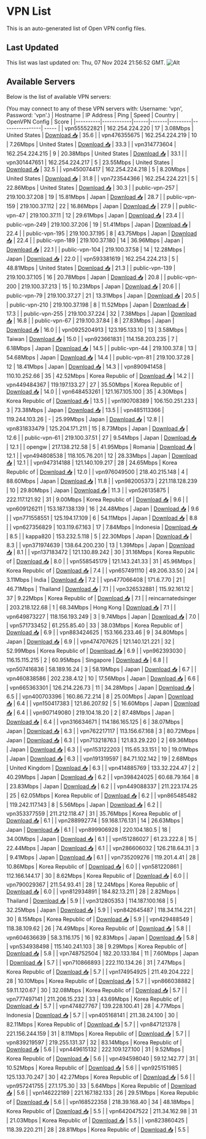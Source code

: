 # VPN List

This is an auto-generated list of Open VPN config files.

## Last Updated

This list was last updated on: Thu, 07 Nov 2024 21:56:52 GMT.
![Alt](https://repobeats.axiom.co/api/embed/186b98318ef1479477931607c1ad7d823f12451f.svg "Repobeats analytics image")

## Available Servers

Below is the list of available VPN servers:

(You may connect to any of these VPN servers with: Username: 'vpn', Password: 'vpn'.)
| Hostname | IP Address | Ping | Speed | Country | OpenVPN Config | Score |
|----------|------------|------|-------|---------|----------------| ----- |
| vpn555522821 | 162.254.224.220 | 17 | 3.08Mbps | United States | [Download 📥](./configs/server_0_US.ovpn) | 35.6 |
| vpn476355675 | 162.254.224.219 | 10 | 7.26Mbps | United States | [Download 📥](./configs/server_1_US.ovpn) | 33.3 |
| vpn314773604 | 162.254.224.215 | 9 | 20.38Mbps | United States | [Download 📥](./configs/server_2_US.ovpn) | 33.1 |
| vpn301447651 | 162.254.224.217 | 5 | 23.55Mbps | United States | [Download 📥](./configs/server_3_US.ovpn) | 32.5 |
| vpn450074417 | 162.254.224.218 | 5 | 8.20Mbps | United States | [Download 📥](./configs/server_4_US.ovpn) | 31.8 |
| vpn723544366 | 162.254.224.221 | 5 | 22.86Mbps | United States | [Download 📥](./configs/server_5_US.ovpn) | 30.3 |
| public-vpn-257 | 219.100.37.208 | 19 | 15.81Mbps | Japan | [Download 📥](./configs/server_6_JP.ovpn) | 28.7 |
| public-vpn-159 | 219.100.37.112 | 22 | 16.86Mbps | Japan | [Download 📥](./configs/server_7_JP.ovpn) | 27.9 |
| public-vpn-47 | 219.100.37.11 | 12 | 29.61Mbps | Japan | [Download 📥](./configs/server_8_JP.ovpn) | 23.4 |
| public-vpn-249 | 219.100.37.206 | 19 | 51.41Mbps | Japan | [Download 📥](./configs/server_9_JP.ovpn) | 22.4 |
| public-vpn-195 | 219.100.37.195 | 8 | 43.75Mbps | Japan | [Download 📥](./configs/server_10_JP.ovpn) | 22.4 |
| public-vpn-189 | 219.100.37.180 | 14 | 36.96Mbps | Japan | [Download 📥](./configs/server_11_JP.ovpn) | 22.1 |
| public-vpn-104 | 219.100.37.58 | 14 | 12.28Mbps | Japan | [Download 📥](./configs/server_12_JP.ovpn) | 22.0 |
| vpn593381619 | 162.254.224.213 | 5 | 48.81Mbps | United States | [Download 📥](./configs/server_13_US.ovpn) | 21.3 |
| public-vpn-139 | 219.100.37.105 | 16 | 20.78Mbps | Japan | [Download 📥](./configs/server_14_JP.ovpn) | 20.8 |
| public-vpn-200 | 219.100.37.213 | 15 | 10.23Mbps | Japan | [Download 📥](./configs/server_15_JP.ovpn) | 20.6 |
| public-vpn-79 | 219.100.37.27 | 21 | 13.31Mbps | Japan | [Download 📥](./configs/server_16_JP.ovpn) | 20.5 |
| public-vpn-210 | 219.100.37.198 | 8 | 11.52Mbps | Japan | [Download 📥](./configs/server_17_JP.ovpn) | 17.3 |
| public-vpn-255 | 219.100.37.224 | 32 | 7.38Mbps | Japan | [Download 📥](./configs/server_18_JP.ovpn) | 16.8 |
| public-vpn-67 | 219.100.37.84 | 8 | 27.83Mbps | Japan | [Download 📥](./configs/server_19_JP.ovpn) | 16.0 |
| vpn0925204913 | 123.195.133.10 | 13 | 3.58Mbps | Taiwan | [Download 📥](./configs/server_20_TW.ovpn) | 15.0 |
| vpn923661831 | 114.158.203.235 | 7 | 6.18Mbps | Japan | [Download 📥](./configs/server_21_JP.ovpn) | 14.5 |
| public-vpn-44 | 219.100.37.8 | 13 | 54.68Mbps | Japan | [Download 📥](./configs/server_22_JP.ovpn) | 14.4 |
| public-vpn-81 | 219.100.37.28 | 12 | 18.41Mbps | Japan | [Download 📥](./configs/server_23_JP.ovpn) | 14.3 |
| vpn890941458 | 110.10.252.66 | 35 | 42.52Mbps | Korea Republic of | [Download 📥](./configs/server_24_KR.ovpn) | 14.2 |
| vpn449484367 | 119.197.133.27 | 27 | 35.50Mbps | Korea Republic of | [Download 📥](./configs/server_25_KR.ovpn) | 14.0 |
| vpn648453261 | 121.167.105.100 | 35 | 4.30Mbps | Korea Republic of | [Download 📥](./configs/server_26_KR.ovpn) | 13.5 |
| vpn190708389 | 106.150.251.233 | 3 | 73.38Mbps | Japan | [Download 📥](./configs/server_27_JP.ovpn) | 13.5 |
| vpn485113366 | 119.244.103.26 | - | 25.99Mbps | Japan | [Download 📥](./configs/server_28_JP.ovpn) | 12.8 |
| vpn831833479 | 125.204.171.211 | 15 | 8.73Mbps | Japan | [Download 📥](./configs/server_29_JP.ovpn) | 12.6 |
| public-vpn-61 | 219.100.37.51 | 27 | 9.54Mbps | Japan | [Download 📥](./configs/server_30_JP.ovpn) | 12.1 |
| opengw | 217.138.212.58 | 5 | 41.95Mbps | Romania | [Download 📥](./configs/server_31_RO.ovpn) | 12.1 |
| vpn494808538 | 118.105.76.201 | 12 | 28.33Mbps | Japan | [Download 📥](./configs/server_32_JP.ovpn) | 12.1 |
| vpn947314188 | 121.140.109.217 | 28 | 24.65Mbps | Korea Republic of | [Download 📥](./configs/server_33_KR.ovpn) | 12.0 |
| vpn976049500 | 218.40.215.148 | 4 | 88.60Mbps | Japan | [Download 📥](./configs/server_34_JP.ovpn) | 11.8 |
| vpn982005373 | 221.118.128.239 | 10 | 29.80Mbps | Japan | [Download 📥](./configs/server_35_JP.ovpn) | 11.3 |
| vpn526135875 | 222.117.121.92 | 31 | 9.00Mbps | Korea Republic of | [Download 📥](./configs/server_36_KR.ovpn) | 9.6 |
| vpn609126211 | 153.187.138.139 | 16 | 24.48Mbps | Japan | [Download 📥](./configs/server_37_JP.ovpn) | 9.6 |
| vpn771558551 | 125.194.17.109 | 6 | 54.11Mbps | Japan | [Download 📥](./configs/server_38_JP.ovpn) | 8.8 |
| vpn627356829 | 103.119.67.163 | 17 | 7.84Mbps | Indonesia | [Download 📥](./configs/server_39_ID.ovpn) | 8.5 |
| kappa820 | 153.232.5.118 | 5 | 22.30Mbps | Japan | [Download 📥](./configs/server_40_JP.ovpn) | 8.3 |
| vpn371974639 | 138.64.200.230 | 13 | 1.39Mbps | Japan | [Download 📥](./configs/server_41_JP.ovpn) | 8.1 |
| vpn137183472 | 121.130.89.242 | 30 | 31.16Mbps | Korea Republic of | [Download 📥](./configs/server_42_KR.ovpn) | 8.0 |
| vpn558545179 | 121.143.241.33 | 31 | 45.96Mbps | Korea Republic of | [Download 📥](./configs/server_43_KR.ovpn) | 7.4 |
| vpn657491110 | 49.206.33.50 | 24 | 3.11Mbps | India | [Download 📥](./configs/server_44_IN.ovpn) | 7.2 |
| vpn477066408 | 171.6.7.70 | 21 | 46.71Mbps | Thailand | [Download 📥](./configs/server_45_TH.ovpn) | 7.1 |
| vpn326532881 | 115.92.161.12 | 37 | 9.22Mbps | Korea Republic of | [Download 📥](./configs/server_46_KR.ovpn) | 7.1 |
| reincarnatedsinger | 203.218.122.68 | 1 | 68.34Mbps | Hong Kong | [Download 📥](./configs/server_47_HK.ovpn) | 7.1 |
| vpn649873227 | 118.156.193.249 | 3 | 9.74Mbps | Japan | [Download 📥](./configs/server_48_JP.ovpn) | 7.0 |
| vpn571733452 | 61.255.85.40 | 33 | 38.03Mbps | Korea Republic of | [Download 📥](./configs/server_49_KR.ovpn) | 6.9 |
| vpn883424625 | 153.166.233.46 | 9 | 34.80Mbps | Japan | [Download 📥](./configs/server_50_JP.ovpn) | 6.9 |
| vpn474707625 | 121.140.121.221 | 32 | 52.99Mbps | Korea Republic of | [Download 📥](./configs/server_51_KR.ovpn) | 6.9 |
| vpn962393030 | 116.15.115.215 | 2 | 60.95Mbps | Singapore | [Download 📥](./configs/server_52_SG.ovpn) | 6.8 |
| vpn507416836 | 58.189.16.24 | 3 | 58.19Mbps | Japan | [Download 📥](./configs/server_53_JP.ovpn) | 6.7 |
| vpn460838586 | 202.238.4.12 | 10 | 17.56Mbps | Japan | [Download 📥](./configs/server_54_JP.ovpn) | 6.6 |
| vpn665363301 | 126.214.226.73 | 11 | 34.28Mbps | Japan | [Download 📥](./configs/server_55_JP.ovpn) | 6.5 |
| vpn400703396 | 160.86.72.214 | 8 | 25.00Mbps | Japan | [Download 📥](./configs/server_56_JP.ovpn) | 6.4 |
| vpn150417383 | 121.86.207.92 | 5 | 16.60Mbps | Japan | [Download 📥](./configs/server_57_JP.ovpn) | 6.4 |
| vpn907149080 | 219.104.18.20 | 2 | 87.48Mbps | Japan | [Download 📥](./configs/server_58_JP.ovpn) | 6.4 |
| vpn316634671 | 114.186.165.125 | 6 | 38.07Mbps | Japan | [Download 📥](./configs/server_59_JP.ovpn) | 6.3 |
| vpn762217117 | 113.156.67.168 | 3 | 80.72Mbps | Japan | [Download 📥](./configs/server_60_JP.ovpn) | 6.3 |
| vpn713218763 | 121.83.29.220 | 2 | 69.36Mbps | Japan | [Download 📥](./configs/server_61_JP.ovpn) | 6.3 |
| vpn153122203 | 115.65.33.151 | 10 | 19.01Mbps | Japan | [Download 📥](./configs/server_62_JP.ovpn) | 6.3 |
| vpn191319597 | 84.71.102.142 | 19 | 2.68Mbps | United Kingdom | [Download 📥](./configs/server_63_GB.ovpn) | 6.3 |
| vpn414885769 | 133.32.224.47 | 2 | 40.29Mbps | Japan | [Download 📥](./configs/server_64_JP.ovpn) | 6.2 |
| vpn398424025 | 60.68.79.164 | 8 | 23.83Mbps | Japan | [Download 📥](./configs/server_65_JP.ovpn) | 6.2 |
| vpn449088337 | 211.223.174.25 | 25 | 62.05Mbps | Korea Republic of | [Download 📥](./configs/server_66_KR.ovpn) | 6.2 |
| vpn865485482 | 119.242.117.143 | 8 | 5.56Mbps | Japan | [Download 📥](./configs/server_67_JP.ovpn) | 6.2 |
| vpn353377559 | 211.212.118.47 | 31 | 35.76Mbps | Korea Republic of | [Download 📥](./configs/server_68_KR.ovpn) | 6.1 |
| vpn288992774 | 59.168.176.131 | 14 | 26.63Mbps | Japan | [Download 📥](./configs/server_69_JP.ovpn) | 6.1 |
| vpn899906928 | 220.104.180.5 | 18 | 34.00Mbps | Japan | [Download 📥](./configs/server_70_JP.ovpn) | 6.1 |
| vpn151286027 | 61.23.222.8 | 15 | 22.44Mbps | Japan | [Download 📥](./configs/server_71_JP.ovpn) | 6.1 |
| vpn286606032 | 126.218.64.31 | 3 | 9.41Mbps | Japan | [Download 📥](./configs/server_72_JP.ovpn) | 6.1 |
| vpn735209276 | 119.201.4.41 | 28 | 10.86Mbps | Korea Republic of | [Download 📥](./configs/server_73_KR.ovpn) | 6.0 |
| vpn581220861 | 112.166.144.17 | 30 | 8.62Mbps | Korea Republic of | [Download 📥](./configs/server_74_KR.ovpn) | 6.0 |
| vpn790029367 | 211.54.93.41 | 28 | 12.24Mbps | Korea Republic of | [Download 📥](./configs/server_75_KR.ovpn) | 6.0 |
| vpn812934891 | 184.82.13.211 | 28 | 2.82Mbps | Thailand | [Download 📥](./configs/server_76_TH.ovpn) | 5.9 |
| vpn312805353 | 114.187.100.168 | 5 | 32.25Mbps | Japan | [Download 📥](./configs/server_77_JP.ovpn) | 5.9 |
| vpn842645487 | 118.34.114.221 | 30 | 8.15Mbps | Korea Republic of | [Download 📥](./configs/server_78_KR.ovpn) | 5.9 |
| vpn429488549 | 118.38.109.62 | 26 | 74.49Mbps | Korea Republic of | [Download 📥](./configs/server_79_KR.ovpn) | 5.8 |
| vpn604636639 | 58.3.116.175 | 16 | 92.83Mbps | Japan | [Download 📥](./configs/server_80_JP.ovpn) | 5.8 |
| vpn534938498 | 115.140.241.103 | 38 | 9.29Mbps | Korea Republic of | [Download 📥](./configs/server_81_KR.ovpn) | 5.8 |
| vpn748752504 | 182.20.133.184 | 11 | 7.60Mbps | Japan | [Download 📥](./configs/server_82_JP.ovpn) | 5.7 |
| vpn710866893 | 222.110.134.26 | 31 | 7.47Mbps | Korea Republic of | [Download 📥](./configs/server_83_KR.ovpn) | 5.7 |
| vpn174954925 | 211.49.204.222 | 28 | 10.10Mbps | Korea Republic of | [Download 📥](./configs/server_84_KR.ovpn) | 5.7 |
| vpn866038882 | 59.11.120.67 | 30 | 32.08Mbps | Korea Republic of | [Download 📥](./configs/server_85_KR.ovpn) | 5.7 |
| vpn777497141 | 211.206.15.232 | 33 | 43.69Mbps | Korea Republic of | [Download 📥](./configs/server_86_KR.ovpn) | 5.7 |
| vpn474827767 | 139.228.100.41 | 28 | 4.77Mbps | Indonesia | [Download 📥](./configs/server_87_ID.ovpn) | 5.7 |
| vpn405168141 | 211.38.24.100 | 30 | 82.11Mbps | Korea Republic of | [Download 📥](./configs/server_88_KR.ovpn) | 5.7 |
| vpn847121378 | 221.156.244.159 | 31 | 8.11Mbps | Korea Republic of | [Download 📥](./configs/server_89_KR.ovpn) | 5.7 |
| vpn839219597 | 219.255.131.37 | 32 | 83.14Mbps | Korea Republic of | [Download 📥](./configs/server_90_KR.ovpn) | 5.6 |
| vpn449615132 | 222.109.127.100 | 31 | 9.52Mbps | Korea Republic of | [Download 📥](./configs/server_91_KR.ovpn) | 5.6 |
| vpn494598040 | 59.12.142.77 | 31 | 10.52Mbps | Korea Republic of | [Download 📥](./configs/server_92_KR.ovpn) | 5.6 |
| vpn925151985 | 125.133.70.247 | 30 | 42.27Mbps | Korea Republic of | [Download 📥](./configs/server_93_KR.ovpn) | 5.6 |
| vpn957241755 | 27.1.175.30 | 33 | 5.64Mbps | Korea Republic of | [Download 📥](./configs/server_94_KR.ovpn) | 5.6 |
| vpn146222189 | 221.167.182.133 | 26 | 29.51Mbps | Korea Republic of | [Download 📥](./configs/server_95_KR.ovpn) | 5.6 |
| vpn168522358 | 218.39.168.40 | 34 | 48.18Mbps | Korea Republic of | [Download 📥](./configs/server_96_KR.ovpn) | 5.5 |
| vpn642047522 | 211.34.162.98 | 31 | 21.03Mbps | Korea Republic of | [Download 📥](./configs/server_97_KR.ovpn) | 5.5 |
| vpn823860425 | 118.39.220.211 | 28 | 28.81Mbps | Korea Republic of | [Download 📥](./configs/server_98_KR.ovpn) | 5.5 |
